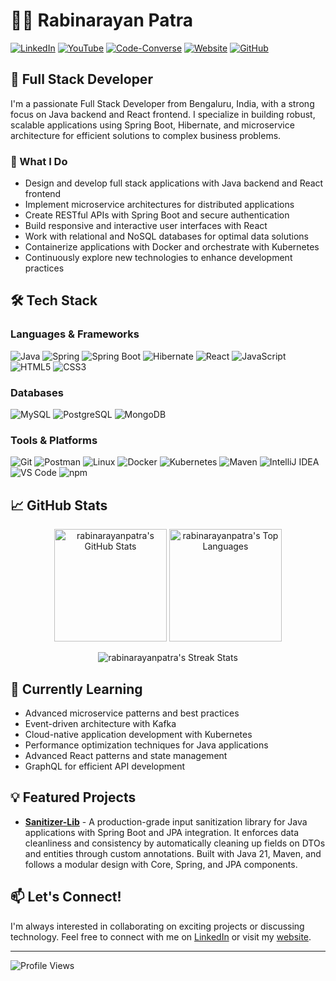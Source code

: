 # 👨‍💻 Rabinarayan Patra

[![LinkedIn](https://img.shields.io/badge/LinkedIn-0077B5?style=for-the-badge&logo=linkedin&logoColor=white)](https://linkedin.com/in/rabinarayanpatra1)
[![YouTube](https://img.shields.io/badge/YouTube-FF0000?style=for-the-badge&logo=youtube&logoColor=white)](https://www.youtube.com/@rabinarayandev)
[![Code-Converse](https://img.shields.io/badge/Code_Converse-FF0000?style=for-the-badge&logo=youtube&logoColor=white)](https://www.youtube.com/@Code-Converse)
[![Website](https://img.shields.io/badge/Website-4285F4?style=for-the-badge&logo=google-chrome&logoColor=white)](https://bio.rabinarayanpatra.com)
[![GitHub](https://img.shields.io/badge/GitHub-100000?style=for-the-badge&logo=github&logoColor=white)](https://github.com/rabinarayanpatra)

## 💼 Full Stack Developer

I'm a passionate Full Stack Developer from Bengaluru, India, with a strong focus on Java backend and React frontend. I specialize in building robust, scalable applications using Spring Boot, Hibernate, and microservice architecture for efficient solutions to complex business problems.

### 🚀 What I Do

- Design and develop full stack applications with Java backend and React frontend
- Implement microservice architectures for distributed applications
- Create RESTful APIs with Spring Boot and secure authentication
- Build responsive and interactive user interfaces with React
- Work with relational and NoSQL databases for optimal data solutions
- Containerize applications with Docker and orchestrate with Kubernetes
- Continuously explore new technologies to enhance development practices

## 🛠️ Tech Stack

### Languages & Frameworks
![Java](https://img.shields.io/badge/Java-ED8B00?style=flat-square&logo=java&logoColor=white)
![Spring](https://img.shields.io/badge/Spring-6DB33F?style=flat-square&logo=spring&logoColor=white)
![Spring Boot](https://img.shields.io/badge/Spring_Boot-6DB33F?style=flat-square&logo=spring-boot&logoColor=white)
![Hibernate](https://img.shields.io/badge/Hibernate-59666C?style=flat-square&logo=hibernate&logoColor=white)
![React](https://img.shields.io/badge/React-20232A?style=flat-square&logo=react&logoColor=61DAFB)
![JavaScript](https://img.shields.io/badge/JavaScript-F7DF1E?style=flat-square&logo=javascript&logoColor=black)
![HTML5](https://img.shields.io/badge/HTML5-E34F26?style=flat-square&logo=html5&logoColor=white)
![CSS3](https://img.shields.io/badge/CSS3-1572B6?style=flat-square&logo=css3&logoColor=white)

### Databases
![MySQL](https://img.shields.io/badge/MySQL-4479A1?style=flat-square&logo=mysql&logoColor=white)
![PostgreSQL](https://img.shields.io/badge/PostgreSQL-316192?style=flat-square&logo=postgresql&logoColor=white)
![MongoDB](https://img.shields.io/badge/MongoDB-47A248?style=flat-square&logo=mongodb&logoColor=white)

### Tools & Platforms
![Git](https://img.shields.io/badge/Git-F05032?style=flat-square&logo=git&logoColor=white)
![Postman](https://img.shields.io/badge/Postman-FF6C37?style=flat-square&logo=postman&logoColor=white)
![Linux](https://img.shields.io/badge/Linux-FCC624?style=flat-square&logo=linux&logoColor=black)
![Docker](https://img.shields.io/badge/Docker-2496ED?style=flat-square&logo=docker&logoColor=white)
![Kubernetes](https://img.shields.io/badge/Kubernetes-326CE5?style=flat-square&logo=kubernetes&logoColor=white)
![Maven](https://img.shields.io/badge/Maven-C71A36?style=flat-square&logo=apache-maven&logoColor=white)
![IntelliJ IDEA](https://img.shields.io/badge/IntelliJ_IDEA-000000?style=flat-square&logo=intellij-idea&logoColor=white)
![VS Code](https://img.shields.io/badge/VS_Code-007ACC?style=flat-square&logo=visual-studio-code&logoColor=white)
![npm](https://img.shields.io/badge/npm-CB3837?style=flat-square&logo=npm&logoColor=white)

## 📈 GitHub Stats

<!-- <p align="center">
  <a href="https://github.com/rabinarayanpatra">
    <img src="https://github-profile-summary-cards.vercel.app/api/cards/profile-details?username=rabinarayanpatra&theme=tokyonight" alt="rabinarayanpatra's GitHub Stats Summary" />
  </a>
</p> -->

<p align="center">
  <img height="180em" src="https://github-readme-stats-sigma-five.vercel.app/api?username=rabinarayanpatra&show_icons=true&theme=tokyonight&count_private=true&include_all_commits=false" alt="rabinarayanpatra's GitHub Stats" />
  <img height="180em" src="https://github-readme-stats-sigma-five.vercel.app/api/top-langs/?username=rabinarayanpatra&layout=compact&theme=tokyonight" alt="rabinarayanpatra's Top Languages" />
</p>
<p align="center">
  <img src="https://github-readme-streak-stats.herokuapp.com/?user=rabinarayanpatra&theme=tokyonight" alt="rabinarayanpatra's Streak Stats" />
</p>

## 🌱 Currently Learning

- Advanced microservice patterns and best practices
- Event-driven architecture with Kafka
- Cloud-native application development with Kubernetes
- Performance optimization techniques for Java applications
- Advanced React patterns and state management
- GraphQL for efficient API development

## 💡 Featured Projects

- **[Sanitizer-Lib](https://github.com/rabinarayanpatra/sanitizer-lib)** - A production-grade input sanitization library for Java applications with Spring Boot and JPA integration. It enforces data cleanliness and consistency by automatically cleaning up fields on DTOs and entities through custom annotations. Built with Java 21, Maven, and follows a modular design with Core, Spring, and JPA components.

## 📫 Let's Connect!

I'm always interested in collaborating on exciting projects or discussing technology. Feel free to connect with me on [LinkedIn](https://linkedin.com/in/rabinarayanpatra1) or visit my [website](https://bio.rabinarayanpatra.com).

---

![Profile Views](https://komarev.com/ghpvc/?username=tecnicor&color=brightgreen)
